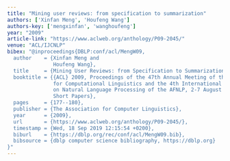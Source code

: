 ```yaml
---
title: "Mining user reviews: from specification to summarization"
authors: ['Xinfan Meng', 'Houfeng Wang']
authors-key: ['mengxinfan', 'wanghoufeng']
year: "2009"
article-link: "https://www.aclweb.org/anthology/P09-2045/"
venue: "ACL/IJCNLP"
bibex: "@inproceedings{DBLP:conf/acl/MengW09,
  author    = {Xinfan Meng and
               Houfeng Wang},
  title     = {Mining User Reviews: from Specification to Summarization},
  booktitle = {{ACL} 2009, Proceedings of the 47th Annual Meeting of the Association
               for Computational Linguistics and the 4th International Joint Conference
               on Natural Language Processing of the AFNLP, 2-7 August 2009, Singapore,
               Short Papers},
  pages     = {177--180},
  publisher = {The Association for Computer Linguistics},
  year      = {2009},
  url       = {https://www.aclweb.org/anthology/P09-2045/},
  timestamp = {Wed, 18 Sep 2019 12:15:54 +0200},
  biburl    = {https://dblp.org/rec/conf/acl/MengW09.bib},
  bibsource = {dblp computer science bibliography, https://dblp.org}
}"
---
```

